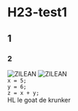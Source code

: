 # H23-test1

## 1
### 2

<img src="https://cdn.lolalytics.com/generated/champion280px/zilean.jpg" alt="ZILEAN">
<img src="." alt="ZILEAN">

<code>
x = 5;
y = 6;
z = x + y;
</code>
HL le goat de krunker
